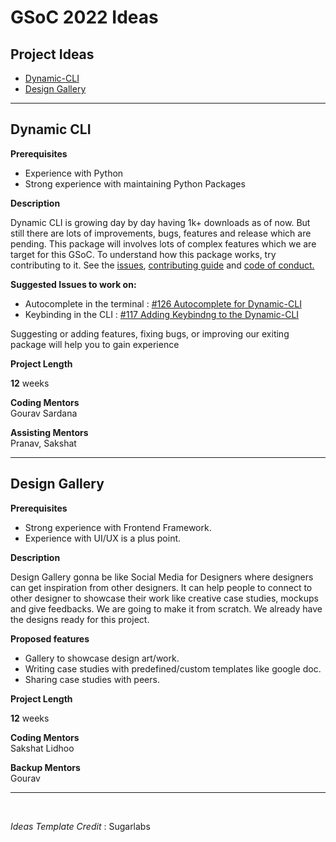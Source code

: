 # GSoC 2022 Ideas

## Project Ideas
* [Dynamic-CLI](#dynamic-cli)
* [Design Gallery](#design-gallery)


------------

## Dynamic CLI 

**Prerequisites**<br>
 - Experience with Python
 - Strong experience with maintaining Python Packages

**Description**<br>

Dynamic CLI is growing day by day having 1k+ downloads as of now. But still there are lots of improvements, bugs, features and release which are pending. This package will involves lots of complex features which we are target for this GSoC.
To understand how this package works, try contributing to it. See the [issues](https://github.com/IndianOpenSourceFoundation/dynamic-cli/issues), [contributing guide](https://github.com/IndianOpenSourceFoundation/dynamic-cli/blob/master/CONTRIBUTING.md) and [code of conduct.](https://github.com/IndianOpenSourceFoundation/dynamic-cli/blob/master/CODE_OF_CONDUCT.md)


**Suggested Issues to work on:**<br>
 - Autocomplete in the terminal : [#126 Autocomplete for Dynamic-CLI](https://github.com/IndianOpenSourceFoundation/dynamic-cli/issues/126)
 - Keybinding in the CLI : [#117 Adding Keybindng to the Dynamic-CLI](https://github.com/IndianOpenSourceFoundation/dynamic-cli/issues/117)

Suggesting or adding features, fixing bugs, or improving our exiting package
will help you to gain experience

**Project Length**<br>

**12** weeks

**Coding Mentors**<br>
Gourav Sardana

**Assisting Mentors**<br>
Pranav, Sakshat

------------


## Design Gallery

**Prerequisites**<br>
 - Strong experience with Frontend Framework.
 - Experience with UI/UX is a plus point.

**Description**<br>

Design Gallery gonna be like Social Media for Designers where designers can get inspiration from other designers. It can help people to connect to other designer to showcase their work like creative case studies, mockups and give feedbacks. We are going to make it from scratch. We already have the designs ready for this project.

**Proposed features**<br>
 - Gallery to showcase design art/work.
 - Writing case studies with predefined/custom templates like google doc.
 - Sharing case studies with peers.

**Project Length**<br>

**12** weeks

**Coding Mentors**<br>
Sakshat Lidhoo

**Backup Mentors**<br>
Gourav

------------

<br>

*Ideas Template Credit* : Sugarlabs
